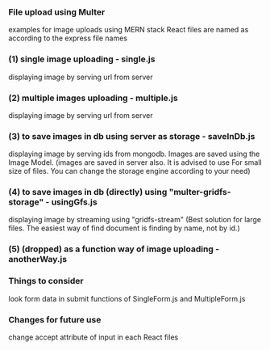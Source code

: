 ### File upload using Multer
examples for image uploads using MERN stack
React files are named as according to the express file names

### (1) single image uploading  - single.js
displaying image by serving url from server

### (2) multiple images uploading  - multiple.js
displaying image by serving url from server

### (3) to save images in db using server as storage - saveInDb.js
displaying image by serving ids from mongodb. Images are saved using the Image Model.
(images are saved in server also. It is advised to use For small size of files. You can change the storage engine according to your need)

### (4) to save images in db (directly) using "multer-gridfs-storage" - usingGfs.js
displaying image by streaming using "gridfs-stream"
(Best solution for large files. The easiest way of find document is finding by name, not by id.)

### (5) (dropped) as a function way of image uploading  - anotherWay.js


### Things to consider
look form data in submit functions of SingleForm.js and MultipleForm.js

### Changes for future use
change accept attribute of input in each React files